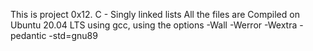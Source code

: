 This is project 0x12. C - Singly linked lists
All the files are Compiled on Ubuntu 20.04 LTS using gcc, using the options -Wall -Werror -Wextra -pedantic -std=gnu89
